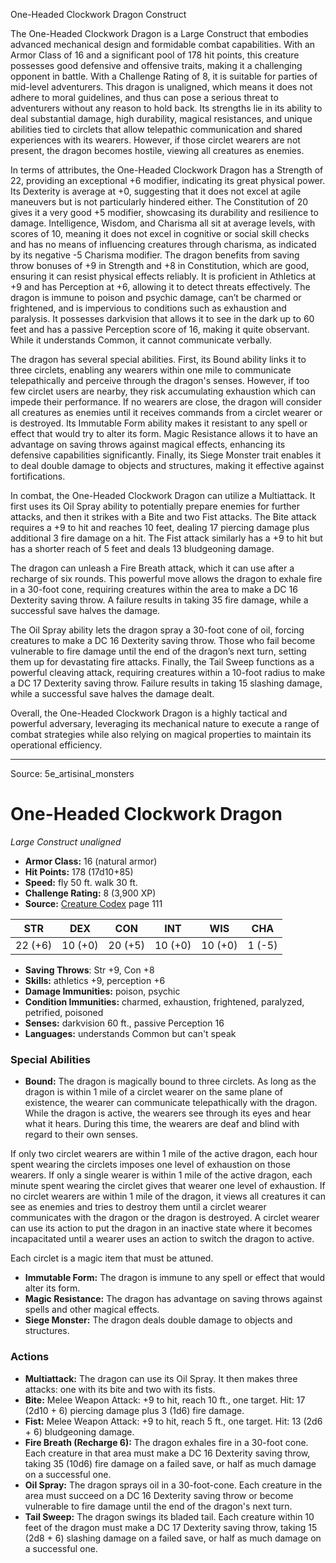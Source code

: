 <MonsterName/>One-Headed Clockwork Dragon</MonsterName>
<CreatureType/>Construct</CreatureType>

<summary>The One-Headed Clockwork Dragon is a Large Construct that embodies advanced mechanical design and formidable combat capabilities. With an Armor Class of 16 and a significant pool of 178 hit points, this creature possesses good defensive and offensive traits, making it a challenging opponent in battle. With a Challenge Rating of 8, it is suitable for parties of mid-level adventurers. This dragon is unaligned, which means it does not adhere to moral guidelines, and thus can pose a serious threat to adventurers without any reason to hold back. Its strengths lie in its ability to deal substantial damage, high durability, magical resistances, and unique abilities tied to circlets that allow telepathic communication and shared experiences with its wearers. However, if those circlet wearers are not present, the dragon becomes hostile, viewing all creatures as enemies. </summary>

<detail>

In terms of attributes, the One-Headed Clockwork Dragon has a Strength of 22, providing an exceptional +6 modifier, indicating its great physical power. Its Dexterity is average at +0, suggesting that it does not excel at agile maneuvers but is not particularly hindered either. The Constitution of 20 gives it a very good +5 modifier, showcasing its durability and resilience to damage. Intelligence, Wisdom, and Charisma all sit at average levels, with scores of 10, meaning it does not excel in cognitive or social skill checks and has no means of influencing creatures through charisma, as indicated by its negative -5 Charisma modifier. The dragon benefits from saving throw bonuses of +9 in Strength and +8 in Constitution, which are good, ensuring it can resist physical effects reliably. It is proficient in Athletics at +9 and has Perception at +6, allowing it to detect threats effectively. The dragon is immune to poison and psychic damage, can’t be charmed or frightened, and is impervious to conditions such as exhaustion and paralysis. It possesses darkvision that allows it to see in the dark up to 60 feet and has a passive Perception score of 16, making it quite observant. While it understands Common, it cannot communicate verbally.

The dragon has several special abilities. First, its Bound ability links it to three circlets, enabling any wearers within one mile to communicate telepathically and perceive through the dragon's senses. However, if too few circlet users are nearby, they risk accumulating exhaustion which can impede their performance. If no wearers are close, the dragon will consider all creatures as enemies until it receives commands from a circlet wearer or is destroyed. Its Immutable Form ability makes it resistant to any spell or effect that would try to alter its form. Magic Resistance allows it to have an advantage on saving throws against magical effects, enhancing its defensive capabilities significantly. Finally, its Siege Monster trait enables it to deal double damage to objects and structures, making it effective against fortifications.

In combat, the One-Headed Clockwork Dragon can utilize a Multiattack. It first uses its Oil Spray ability to potentially prepare enemies for further attacks, and then it strikes with a Bite and two Fist attacks. The Bite attack requires a +9 to hit and reaches 10 feet, dealing 17 piercing damage plus additional 3 fire damage on a hit. The Fist attack similarly has a +9 to hit but has a shorter reach of 5 feet and deals 13 bludgeoning damage. 

The dragon can unleash a Fire Breath attack, which it can use after a recharge of six rounds. This powerful move allows the dragon to exhale fire in a 30-foot cone, requiring creatures within the area to make a DC 16 Dexterity saving throw. A failure results in taking 35 fire damage, while a successful save halves the damage. 

The Oil Spray ability lets the dragon spray a 30-foot cone of oil, forcing creatures to make a DC 16 Dexterity saving throw. Those who fail become vulnerable to fire damage until the end of the dragon’s next turn, setting them up for devastating fire attacks. Finally, the Tail Sweep functions as a powerful cleaving attack, requiring creatures within a 10-foot radius to make a DC 17 Dexterity saving throw. Failure results in taking 15 slashing damage, while a successful save halves the damage dealt.

Overall, the One-Headed Clockwork Dragon is a highly tactical and powerful adversary, leveraging its mechanical nature to execute a range of combat strategies while also relying on magical properties to maintain its operational efficiency.</detail>



---

Source: 5e_artisinal_monsters

# One-Headed Clockwork Dragon

*Large* *Construct* *unaligned*

- **Armor Class:** 16 (natural armor)
- **Hit Points:** 178 (17d10+85)
- **Speed:** fly 50 ft. walk 30 ft.
- **Challenge Rating:** 8 (3,900 XP)
- **Source:** [Creature Codex](https://koboldpress.com/kpstore/product/creature-codex-for-5th-edition-dnd) page 111

| STR | DEX | CON | INT | WIS | CHA |
| --- | --- | --- | --- | --- | --- |
| 22 (+6) | 10 (+0) | 20 (+5) | 10 (+0) | 10 (+0) | 1 (-5) |

- **Saving Throws**: Str +9, Con +8
- **Skills:** athletics +9, perception +6
- **Damage Immunities:** poison, psychic
- **Condition Immunities:** charmed, exhaustion, frightened, paralyzed, petrified, poisoned
- **Senses:** darkvision 60 ft., passive Perception 16
- **Languages:** understands Common but can't speak

### Special Abilities

- **Bound:** The dragon is magically bound to three circlets. As long as the dragon is within 1 mile of a circlet wearer on the same plane of existence, the wearer can communicate telepathically with the dragon. While the dragon is active, the wearers see through its eyes and hear what it hears. During this time, the wearers are deaf and blind with regard to their own senses. 

If only two circlet wearers are within 1 mile of the active dragon, each hour spent wearing the circlets imposes one level of exhaustion on those wearers. If only a single wearer is within 1 mile of the active dragon, each minute spent wearing the circlet gives that wearer one level of exhaustion. If no circlet wearers are within 1 mile of the dragon, it views all creatures it can see as enemies and tries to destroy them until a circlet wearer communicates with the dragon or the dragon is destroyed. A circlet wearer can use its action to put the dragon in an inactive state where it becomes incapacitated until a wearer uses an action to switch the dragon to active. 

Each circlet is a magic item that must be attuned.
- **Immutable Form:** The dragon is immune to any spell or effect that would alter its form.
- **Magic Resistance:** The dragon has advantage on saving throws against spells and other magical effects.
- **Siege Monster:** The dragon deals double damage to objects and structures.

### Actions

- **Multiattack:** The dragon can use its Oil Spray. It then makes three attacks: one with its bite and two with its fists.
- **Bite:** Melee Weapon Attack: +9 to hit, reach 10 ft., one target. Hit: 17 (2d10 + 6) piercing damage plus 3 (1d6) fire damage.
- **Fist:** Melee Weapon Attack: +9 to hit, reach 5 ft., one target. Hit: 13 (2d6 + 6) bludgeoning damage.
- **Fire Breath (Recharge 6):** The dragon exhales fire in a 30-foot cone. Each creature in that area must make a DC 16 Dexterity saving throw, taking 35 (10d6) fire damage on a failed save, or half as much damage on a successful one.
- **Oil Spray:** The dragon sprays oil in a 30-foot-cone. Each creature in the area must succeed on a DC 16 Dexterity saving throw or become vulnerable to fire damage until the end of the dragon's next turn.
- **Tail Sweep:** The dragon swings its bladed tail. Each creature within 10 feet of the dragon must make a DC 17 Dexterity saving throw, taking 15 (2d8 + 6) slashing damage on a failed save, or half as much damage on a successful one.




